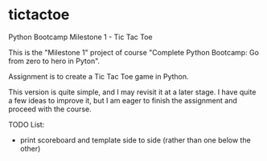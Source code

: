 # tictactoe
Python Bootcamp Milestone 1 - Tic Tac Toe

This is the "Milestone 1" project of course "Complete Python Bootcamp: Go from
zero to hero in Pyton".

Assignment is to create a Tic Tac Toe game in Python.

This version is quite simple, and I may revisit it at a later stage.
I have quite a few ideas to improve it, but I am eager to finish the assignment
and proceed with the course.

TODO List:
- print scoreboard and template side to side (rather than one below the other)